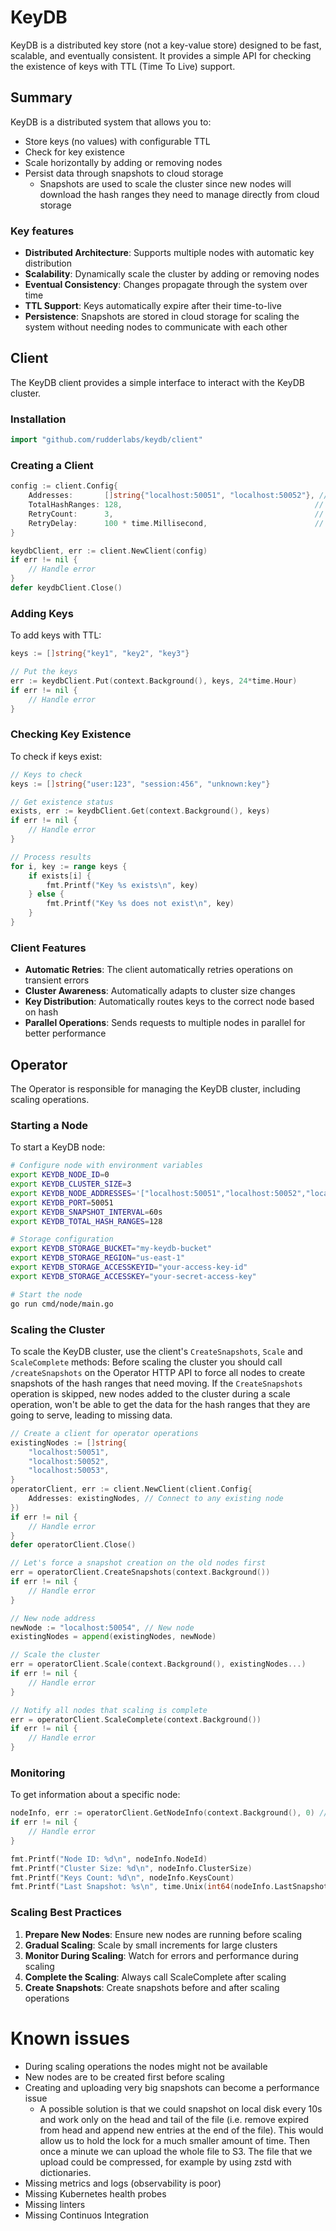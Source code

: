 # KeyDB

KeyDB is a distributed key store (not a key-value store) designed to be fast, scalable, and eventually consistent. 
It provides a simple API for checking the existence of keys with TTL (Time To Live) support.

## Summary

KeyDB is a distributed system that allows you to:
- Store keys (no values) with configurable TTL
- Check for key existence
- Scale horizontally by adding or removing nodes
- Persist data through snapshots to cloud storage
  * Snapshots are used to scale the cluster since new nodes will download the hash ranges they need to manage directly
    from cloud storage

### Key features

- **Distributed Architecture**: Supports multiple nodes with automatic key distribution
- **Scalability**: Dynamically scale the cluster by adding or removing nodes
- **Eventual Consistency**: Changes propagate through the system over time
- **TTL Support**: Keys automatically expire after their time-to-live
- **Persistence**: Snapshots are stored in cloud storage for scaling the system without needing nodes to communicate
  with each other

## Client

The KeyDB client provides a simple interface to interact with the KeyDB cluster.

### Installation

```go
import "github.com/rudderlabs/keydb/client"
```

### Creating a Client

```go
config := client.Config{
    Addresses:       []string{"localhost:50051", "localhost:50052"}, // List of node addresses
    TotalHashRanges: 128,                                           // Optional, defaults to 128
    RetryCount:      3,                                             // Optional, defaults to 3
    RetryDelay:      100 * time.Millisecond,                        // Optional, defaults to 100ms
}

keydbClient, err := client.NewClient(config)
if err != nil {
    // Handle error
}
defer keydbClient.Close()
```

### Adding Keys

To add keys with TTL:

```go
keys := []string{"key1", "key2", "key3"}

// Put the keys
err := keydbClient.Put(context.Background(), keys, 24*time.Hour)
if err != nil {
    // Handle error
}
```

### Checking Key Existence

To check if keys exist:

```go
// Keys to check
keys := []string{"user:123", "session:456", "unknown:key"}

// Get existence status
exists, err := keydbClient.Get(context.Background(), keys)
if err != nil {
    // Handle error
}

// Process results
for i, key := range keys {
    if exists[i] {
        fmt.Printf("Key %s exists\n", key)
    } else {
        fmt.Printf("Key %s does not exist\n", key)
    }
}
```

### Client Features

- **Automatic Retries**: The client automatically retries operations on transient errors
- **Cluster Awareness**: Automatically adapts to cluster size changes
- **Key Distribution**: Automatically routes keys to the correct node based on hash
- **Parallel Operations**: Sends requests to multiple nodes in parallel for better performance

## Operator

The Operator is responsible for managing the KeyDB cluster, including scaling operations.

### Starting a Node

To start a KeyDB node:

```bash
# Configure node with environment variables
export KEYDB_NODE_ID=0
export KEYDB_CLUSTER_SIZE=3
export KEYDB_NODE_ADDRESSES='["localhost:50051","localhost:50052","localhost:50053"]'
export KEYDB_PORT=50051
export KEYDB_SNAPSHOT_INTERVAL=60s
export KEYDB_TOTAL_HASH_RANGES=128

# Storage configuration
export KEYDB_STORAGE_BUCKET="my-keydb-bucket"
export KEYDB_STORAGE_REGION="us-east-1"
export KEYDB_STORAGE_ACCESSKEYID="your-access-key-id"
export KEYDB_STORAGE_ACCESSKEY="your-secret-access-key"

# Start the node
go run cmd/node/main.go
```

### Scaling the Cluster

To scale the KeyDB cluster, use the client's `CreateSnapshots`, `Scale` and `ScaleComplete` methods:
Before scaling the cluster you should call `/createSnapshots` on the Operator HTTP API to force all nodes to create
snapshots of the hash ranges that need moving.
If the `CreateSnapshots` operation is skipped, new nodes added to the cluster during a scale operation, won't be
able to get the data for the hash ranges that they are going to serve, leading to missing data.

```go
// Create a client for operator operations
existingNodes := []string{
    "localhost:50051",
    "localhost:50052",
    "localhost:50053",
}
operatorClient, err := client.NewClient(client.Config{
    Addresses: existingNodes, // Connect to any existing node
})
if err != nil {
    // Handle error
}
defer operatorClient.Close()

// Let's force a snapshot creation on the old nodes first
err = operatorClient.CreateSnapshots(context.Background())
if err != nil {
    // Handle error
}

// New node address
newNode := "localhost:50054", // New node
existingNodes = append(existingNodes, newNode)

// Scale the cluster
err = operatorClient.Scale(context.Background(), existingNodes...)
if err != nil {
    // Handle error
}

// Notify all nodes that scaling is complete
err = operatorClient.ScaleComplete(context.Background())
if err != nil {
    // Handle error
}
```

### Monitoring

To get information about a specific node:

```go
nodeInfo, err := operatorClient.GetNodeInfo(context.Background(), 0) // Node ID 0
if err != nil {
    // Handle error
}

fmt.Printf("Node ID: %d\n", nodeInfo.NodeId)
fmt.Printf("Cluster Size: %d\n", nodeInfo.ClusterSize)
fmt.Printf("Keys Count: %d\n", nodeInfo.KeysCount)
fmt.Printf("Last Snapshot: %s\n", time.Unix(int64(nodeInfo.LastSnapshotTimestamp), 0))
```

### Scaling Best Practices

1. **Prepare New Nodes**: Ensure new nodes are running before scaling
2. **Gradual Scaling**: Scale by small increments for large clusters
3. **Monitor During Scaling**: Watch for errors and performance during scaling
4. **Complete the Scaling**: Always call ScaleComplete after scaling
5. **Create Snapshots**: Create snapshots before and after scaling operations

# Known issues

* During scaling operations the nodes might not be available
* New nodes are to be created first before scaling
* Creating and uploading very big snapshots can become a performance issue
  * A possible solution is that we could snapshot on local disk every 10s and work only on the head and tail of the
    file (i.e. remove expired from head and append new entries at the end of the file).
    This would allow us to hold the lock for a much smaller amount of time.
    Then once a minute we can upload the whole file to S3. The file that we upload could be compressed, 
    for example by using zstd with dictionaries.
* Missing metrics and logs (observability is poor)
* Missing Kubernetes health probes
* Missing linters
* Missing Continuos Integration

